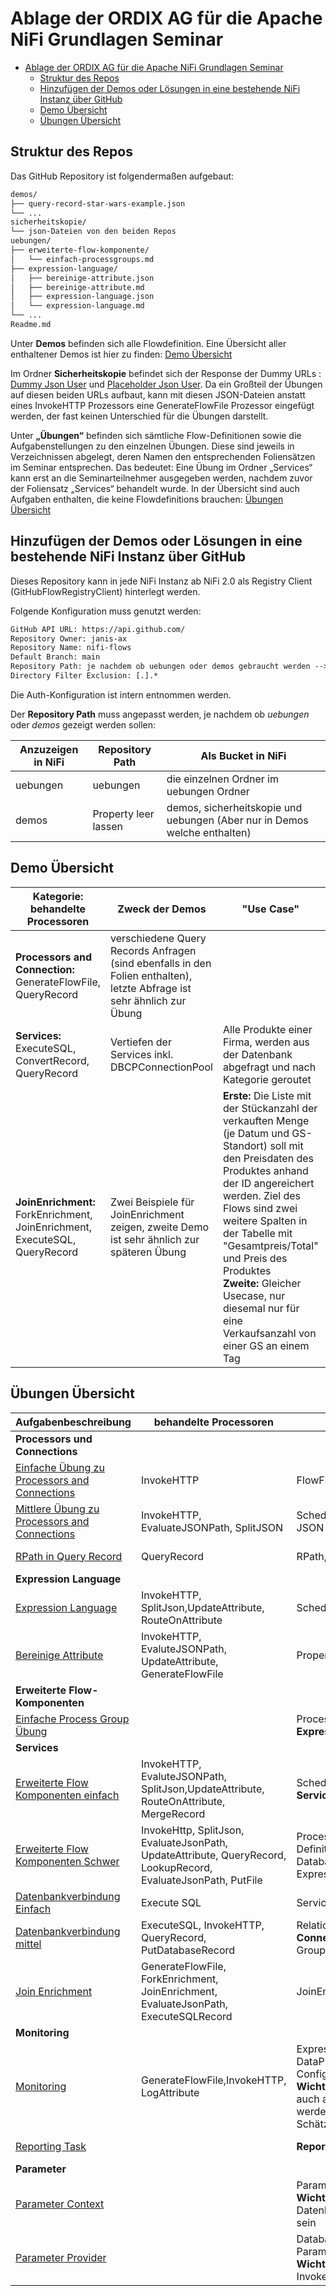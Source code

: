 # Ablage der ORDIX AG für die Apache NiFi Grundlagen Seminar

- [Ablage der ORDIX AG für die Apache NiFi Grundlagen Seminar](#ablage-der-ordix-ag-für-die-apache-nifi-grundlagen-seminar)
  - [Struktur des Repos](#struktur-des-repos)
  - [Hinzufügen der Demos oder Lösungen in eine bestehende NiFi Instanz über GitHub](#hinzufügen-der-demos-oder-lösungen-in-eine-bestehende-nifi-instanz-über-github)
  - [Demo Übersicht](#demo-übersicht)
  - [Übungen Übersicht](#übungen-übersicht)

## Struktur des Repos

Das GitHub Repository ist folgendermaßen aufgebaut:

```txt
demos/
├── query-record-star-wars-example.json
└── ...
sicherheitskopie/
└── json-Dateien von den beiden Repos
uebungen/
├── erweiterte-flow-komponente/
│   └── einfach-processgroups.md
├── expression-language/
│   ├── bereinige-attribute.json
│   ├── bereinige-attribute.md
│   ├── expression-language.json
│   └── expression-language.md
└── ...
Readme.md
```

Unter **Demos** befinden sich alle Flowdefinition. Eine Übersicht aller enthaltener Demos ist hier zu finden: [Demo Übersicht](#demo-übersicht)

Im Ordner **Sicherheitskopie** befindet sich der Response der Dummy URLs : [Dummy Json User](https://dummyjson.com/users) und [Placeholder Json User](https://jsonplaceholder.typicode.com/users). Da ein Großteil der Übungen auf diesen beiden URLs aufbaut, kann mit diesen JSON-Dateien anstatt eines InvokeHTTP Prozessors eine GenerateFlowFile Prozessor eingefügt werden, der fast keinen Unterschied für die Übungen darstellt.

Unter **„Übungen“** befinden sich sämtliche Flow-Definitionen sowie die Aufgabenstellungen zu den einzelnen Übungen. Diese sind jeweils in Verzeichnissen abgelegt, deren Namen den entsprechenden Foliensätzen im Seminar entsprechen. Das bedeutet: Eine Übung im Ordner „Services“ kann erst an die Seminarteilnehmer ausgegeben werden, nachdem zuvor der Foliensatz „Services“ behandelt wurde.
In der Übersicht sind auch Aufgaben enthalten, die keine Flowdefinitions brauchen: [Übungen Übersicht](#übungen-übersicht)

## Hinzufügen der Demos oder Lösungen in eine bestehende NiFi Instanz über GitHub

Dieses Repository kann in jede NiFi Instanz ab NiFi 2.0 als Registry Client (GitHubFlowRegistryClient) hinterlegt werden.

Folgende Konfiguration muss genutzt werden:

````txt
GitHub API URL: https://api.github.com/
Repository Owner: janis-ax
Repository Name: nifi-flows
Default Branch: main
Repository Path: je nachdem ob uebungen oder demos gebraucht werden --> Anpassung
Directory Filter Exclusion: [.].*
````

Die Auth-Konfiguration ist intern entnommen werden.

Der **Repository Path** muss angepasst werden, je nachdem ob *uebungen* oder *demos* gezeigt werden sollen:

| Anzuzeigen in NiFi  | Repository Path | Als Bucket in NiFi|
| --------------- | ---------- | ---------- |
| uebungen  | uebungen | die einzelnen Ordner im uebungen Ordner |
| demos | Property leer lassen | demos, sicherheitskopie und uebungen (Aber nur in Demos welche enthalten) |

## Demo Übersicht

| Kategorie: behandelte Processoren  | Zweck der Demos | "Use Case" | Flowdefinition |
| --------------- | ---------- |----|----|
| **Processors and Connection:** GenerateFlowFile, QueryRecord | verschiedene Query Records Anfragen (sind ebenfalls in den Folien enthalten), letzte Abfrage ist sehr ähnlich zur Übung | |[Flow Defintion](/demos/query-record-star-wars-example.json)|
| **Services:** ExecuteSQL, ConvertRecord, QueryRecord | Vertiefen der Services inkl. DBCPConnectionPool | Alle Produkte einer Firma, werden aus der Datenbank abgefragt und nach Kategorie geroutet |[Flow Defintion](/demos/product-data-routing.json)|
| **JoinEnrichment:** ForkEnrichment, JoinEnrichment, ExecuteSQL, QueryRecord  | Zwei Beispiele für JoinEnrichment zeigen, zweite Demo ist sehr ähnlich zur späteren Übung | **Erste:** Die Liste mit der Stückanzahl der verkauften Menge (je Datum und GS-Standort) soll mit den Preisdaten des Produktes anhand der ID angereichert werden. Ziel des Flows sind zwei weitere Spalten in der Tabelle mit "Gesamtpreis/Total" und Preis des Produktes</br> **Zweite:** Gleicher Usecase, nur diesemal nur für eine Verkaufsanzahl von einer GS an einem Tag |[Flow Defintion](/demos/product-data-join-enrichment.json)|

## Übungen Übersicht

| Aufgabenbeschreibung | behandelte Processoren  |  behandelte Themen  |Level |Flowdefinition|
| ----- | ---------- | ---------- |----|----|
| **Processors und Connections** |||||
| [Einfache Übung zu Processors and Connections](/uebungen/processors-and-connection/einfach-processors-and-connections.md) | InvokeHTTP | FlowFiles, Relationships, Funnel | sehr leicht | nicht nötig |
| [Mittlere Übung zu Processors and Connections](/uebungen/processors-and-connection/mittel-processors-and-connections.md) | InvokeHTTP, EvaluateJSONPath, SplitJSON | Scheduling, Log-Level,Properties, Namensänderung, JSON Path, Relationships, Prioritizers, Back Pressure| mittel | [Flow Definition](uebungen/processors-and-connection/mittel-processors-and-connections.json) |
| [RPath in Query Record](/uebungen/processors-and-connection/rpath-with-query-record.md) | QueryRecord | RPath, RPath_String |mittel|[Flow Definition](uebungen/processors-and-connection/rpath-in-query-record.json)|
| **Expression Language** |||||
| [Expression Language](/uebungen/expression-language/expression-language.md) | InvokeHTTP, SplitJson,UpdateAttribute, RouteOnAttribute | Scheduling,Properties, Expression Language, JsonPath| leicht | [Flow Definition](uebungen/expression-language/expression-language.json) |
| [Bereinige Attribute](/uebungen/expression-language/bereinige-attribute.md) | InvokeHTTP, EvaluteJSONPath, UpdateAttribute, GenerateFlowFile | Properties, Expression Language| leicht | [Flow Definition](uebungen/expression-language/expression-language.json) |
| **Erweiterte Flow-Komponenten** |||||
| [Einfache Process Group Übung](/uebungen/erweiterte-flow-komponenten/einfach-processgroups.md) |  |  Processgroups, In/Out Port, **Achtung, zumindest die Expression Language muss erledigt sein** | sehr leicht| nicht nötig|
| **Services** |||||
| [Erweiterte Flow Komponenten einfach](/uebungen/services/einfach-erweiterte-flow-komponenten.md) | InvokeHTTP, EvaluteJSONPath, SplitJson,UpdateAttribute, RouteOnAttribute, MergeRecord |  Scheduling,Properties, Process Groups (mit In/Out Port), **Services**(JSONTreeReader, JsonRecordWriter)| leicht | [Flow Definition](uebungen/services/einfach-erweiterte-flow-komponenten.json) |
| [Erweiterte Flow Komponenten Schwer](/uebungen/services/schwer-erweiterte-flow-komponenten.md) | InvokeHttp, SplitJson, EvaluateJsonPath, UpdateAttribute, QueryRecord, LookupRecord, EvaluateJsonPath, PutFile | Process Groups, Arbeiten mit Attribute und Content, Flow Definition, **Services**(JsonTreeReader, JsonRecordWriter, DatabaseConnectionPool,DatabaseRecordLookupService), Expression Language | schwer |[Flow Definition](uebungen/services/schwer-erweiterte-flow-komponente.json)|
| [Datenbankverbindung Einfach](/uebungen/services/einfach-datenbankverbindung.md) | Execute SQL | Service auf Root Ebene: **Database Connection Pool**| leicht | [Flow Definition](uebungen/services/einfach-datenbankverbindung.json) |
| [Datenbankverbindung mittel](/uebungen/services/mittel-datenbankverbindung.md) | ExecuteSQL, InvokeHTTP, QueryRecord, PutDatabaseRecord | Relationship Retry, Service auf Root-Ebene: **Database Connection Pool** (zusätzlich in Teilaufgabe 2 Process Groups und Funnel) | mittel | [Flow Definition](uebungen/services/mittel-datenbankverbindung.json) |
| [Join Enrichment](/uebungen/join-enrichment/join-enrichment.md)|GenerateFlowFile, ForkEnrichment, JoinEnrichment, EvaluateJsonPath, ExecuteSQLRecord|JoinEnrichment, **Database Connection Pool**|mittel|[Flow Definition](uebungen/services/join-enrichment.json)|
|**Monitoring**|||||
| [Monitoring](/uebungen/monitoring/monitoring.md)|GenerateFlowFile,InvokeHTTP, LogAttribute|ExpressionLanguage, Relationships, Bulletin Board, DataProvenance (inkl. Lineage), **Bonusaufgaben:** , Flow Configuration History, Summary </br> **Wichtiger Hinweis:** In der Aufgabe sollen die Teilnehmer auch abschätzen, wie viele User von der API bereitgestellt werden. (Ende 100, Anfang 200 ist eine gute Schätzung) → die API stellt genau 208 zur Verfügung | mittel | [Definition](uebungen/services/monitoring.json)|
| [Reporting Task](/uebungen/monitoring/reporting-task.md)||**Reporting Task:** MonitorMemory, NiFi API | leicht/mittel | keine vonnöten |
|**Parameter**|||||
| [Parameter Context](/uebungen/parameter/parameter-context.md)|| ParameterContext, Processgroups </br> **Wichtiger Hinweis:** Mindestens eine Aufgabe mit Datenbankverbindung sollte bereits bearbeitet worden sein | mittel | nicht sinnvoll|
| [Parameter Provider](/uebungen/parameter/parameter-provider.md)||DatabaseParameterProvider, DBCPConnectionPool, ParameterContext (mit Vererbung), Processgroups </br> **Wichtiger Hinweis:** Mindestens eine Aufgabe mit InvokeHTTP sollte bereits bearbeitet worden sein | mittel | [Flow Definition](uebungen/parameter/parameter-context.json)|
